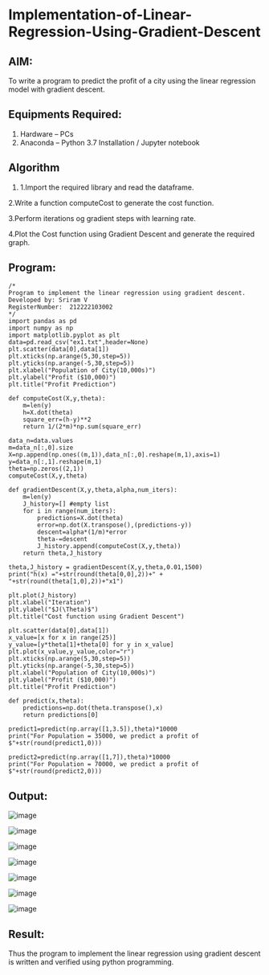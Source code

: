 # Implementation-of-Linear-Regression-Using-Gradient-Descent

## AIM:
To write a program to predict the profit of a city using the linear regression model with gradient descent.

## Equipments Required:
1. Hardware – PCs
2. Anaconda – Python 3.7 Installation / Jupyter notebook

## Algorithm
1. 1.Import the required library and read the dataframe.

2.Write a function computeCost to generate the cost function.

3.Perform iterations og gradient steps with learning rate.

4.Plot the Cost function using Gradient Descent and generate the required graph.

## Program:
```
/*
Program to implement the linear regression using gradient descent.
Developed by: Sriram V
RegisterNumber:  212222103002
*/
import pandas as pd
import numpy as np
import matplotlib.pyplot as plt
data=pd.read_csv("ex1.txt",header=None)
plt.scatter(data[0],data[1])
plt.xticks(np.arange(5,30,step=5))
plt.yticks(np.arange(-5,30,step=5))
plt.xlabel("Population of City(10,000s)")
plt.ylabel("Profit ($10,000)")
plt.title("Profit Prediction")

def computeCost(X,y,theta):
    m=len(y) 
    h=X.dot(theta) 
    square_err=(h-y)**2
    return 1/(2*m)*np.sum(square_err) 

data_n=data.values
m=data_n[:,0].size
X=np.append(np.ones((m,1)),data_n[:,0].reshape(m,1),axis=1)
y=data_n[:,1].reshape(m,1)
theta=np.zeros((2,1))
computeCost(X,y,theta) 

def gradientDescent(X,y,theta,alpha,num_iters):
    m=len(y)
    J_history=[] #empty list
    for i in range(num_iters):
        predictions=X.dot(theta)
        error=np.dot(X.transpose(),(predictions-y))
        descent=alpha*(1/m)*error
        theta-=descent
        J_history.append(computeCost(X,y,theta))
    return theta,J_history

theta,J_history = gradientDescent(X,y,theta,0.01,1500)
print("h(x) ="+str(round(theta[0,0],2))+" + "+str(round(theta[1,0],2))+"x1")

plt.plot(J_history)
plt.xlabel("Iteration")
plt.ylabel("$J(\Theta)$")
plt.title("Cost function using Gradient Descent")

plt.scatter(data[0],data[1])
x_value=[x for x in range(25)]
y_value=[y*theta[1]+theta[0] for y in x_value]
plt.plot(x_value,y_value,color="r")
plt.xticks(np.arange(5,30,step=5))
plt.yticks(np.arange(-5,30,step=5))
plt.xlabel("Population of City(10,000s)")
plt.ylabel("Profit ($10,000)")
plt.title("Profit Prediction")

def predict(x,theta):
    predictions=np.dot(theta.transpose(),x)
    return predictions[0]

predict1=predict(np.array([1,3.5]),theta)*10000
print("For Population = 35000, we predict a profit of $"+str(round(predict1,0)))

predict2=predict(np.array([1,7]),theta)*10000
print("For Population = 70000, we predict a profit of $"+str(round(predict2,0)))
```

## Output:
![image](https://github.com/Darkwebnew/Implementation-of-Linear-Regression-Using-Gradient-Descent/assets/143114486/55cb6502-a510-49eb-a176-3a8d156c4b10)

![image](https://github.com/Darkwebnew/Implementation-of-Linear-Regression-Using-Gradient-Descent/assets/143114486/cde3a777-705f-4ff3-bd5c-429cca21a82c)

![image](https://github.com/Darkwebnew/Implementation-of-Linear-Regression-Using-Gradient-Descent/assets/143114486/3bbefb8c-d959-41f4-8597-4e4f4c3b127a)

![image](https://github.com/Darkwebnew/Implementation-of-Linear-Regression-Using-Gradient-Descent/assets/143114486/d68a7105-3014-43b9-8536-b4b73b2e033a)

![image](https://github.com/Darkwebnew/Implementation-of-Linear-Regression-Using-Gradient-Descent/assets/143114486/7717f689-4beb-4fab-9203-7ee8d4e86661)

![image](https://github.com/Darkwebnew/Implementation-of-Linear-Regression-Using-Gradient-Descent/assets/143114486/7346bea7-a6c7-476d-889f-f3f5f15d42e6)

![image](https://github.com/Darkwebnew/Implementation-of-Linear-Regression-Using-Gradient-Descent/assets/143114486/9667103e-6744-4853-ac60-ca60bdb28945)
## Result:
Thus the program to implement the linear regression using gradient descent is written and verified using python programming.
